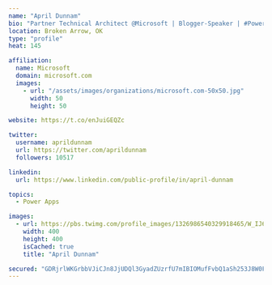 ```yaml
---
name: "April Dunnam"
bio: "Partner Technical Architect @Microsoft | Blogger-Speaker | #PowerApps, #PowerAutomate, #Office365, #SharePoint | #WIT | #Karaoke Queen"
location: Broken Arrow, OK
type: "profile"
heat: 145

affiliation:
  name: Microsoft
  domain: microsoft.com
  images:
    - url: "/assets/images/organizations/microsoft.com-50x50.jpg"
      width: 50
      height: 50

website: https://t.co/enJuiGEQZc

twitter:
  username: aprildunnam
  url: https://twitter.com/aprildunnam
  followers: 10517

linkedin:
  url: https://www.linkedin.com/public-profile/in/april-dunnam

topics:
  - Power Apps

images:
  - url: https://pbs.twimg.com/profile_images/1326986540329918465/W_IJ6Ih2_400x400.jpg
    width: 400
    height: 400
    isCached: true
    title: "April Dunnam"

secured: "GDRjrlWKGrbbVJiCJn8JjUDQl3GyadZUzrfU7mIBIOMufFvbQ1aSh253J8W0F8+V3OIr5nVRfnedO2zJdb0CDmPtEABxiJAFPeuM/YTVJ/O/svhfX2UjcLH814wb/HMbdXGqnE++r6RlboAEThJUmeBwgFapggW90IETO7IKcvB+UG8/+9bRj308y00Ju088862KkVGFLagq6nBujynb54w0GEnH80TCDVDNgMTAAxzUfU4i5ippGKA95KsXKL9CPunV8N7rVZzwTZUQeWgzhVpMwdsfqLQnaWUDfFdYUfpzgj+uxQi1aZr/c8J04Ii6Hxibl36DouvznUDfZ0+oZvwUEu1zZq9BcsY9yRJZ0XJPhse+XEgCuTUMmmKiTJP49ZPpIqDxXIX6h5MRF7JLgC6DSg5FjUmiCTFufyJ25Ag=;4ZcxocMJWkFs/4Yl4Wzpew=="
---
```


